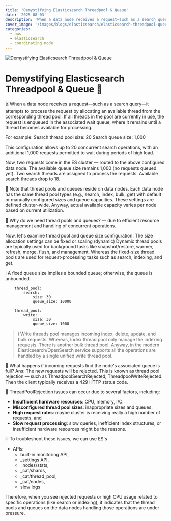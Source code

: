 ```yaml
---
title: 'Demystifying Elasticsearch Threadpool & Queue'
date: '2025-08-03'
description: 'When a data node receives a request—such as a search query—it attempts to process the request by allocating an available thread from the corresponding thread pool. If all threads in the pool are currently in use, the request is enqueued in the associated wait queue, where it remains until a thread becomes available for processing.'
cover_image: '/images/blogs/elasticsearch/elasticsearch-threadpool-queue-overview.webp'
categories:
  - aws
  - elasticsearch
  - coordinating node
---
```


![Demystifying Elasticsearch Threadpool & Queue](/images/blogs/elasticsearch/elasticsearch-threadpool-queue-overview.webp 'Demystifying Elasticsearch Threadpool & Queue')

# Demystifying Elasticsearch Threadpool & Queue 🧠

⏳ When a data node receives a request—such as a search query—it attempts to process the request by allocating an available thread from the corresponding thread pool. If all threads in the pool are currently in use, the request is enqueued in the associated wait queue, where it remains until a thread becomes available for processing.

For example:
Search thread pool size: 20
Search queue size: 1,000

This configuration allows up to 20 concurrent search operations, with an additional 1,000 requests permitted to wait during periods of high load.

Now, two requests come in the ES cluster — routed to the above configured data node.
The available queue size remains 1,000 (no requests queued yet).
Two search threads are assigned to process the requests.
Available search threads drop to 18.

📌 Note that thread pools and queues reside on data nodes.
Each data node has the same thread pool types (e.g., search, index, bulk, get) with default or manually configured sizes and queue capacities. These settings are defined cluster-wide.
Anyway, actual available capacity varies per node based on current utilization.

🧠 Why do we need thread pools and queues? — due to efficient resource management and handling of concurrent operations.

Now, let's examine thread pool and queue size configuration.
The size allocation settings can be fixed or scaling (dynamic)
Dynamic thread pools are typically used for background tasks like snapshot/restore, warmer, refresh, merge, flush, and management.
Whereas the fixed-size thread pools are used for request-processing tasks such as search, indexing, and get.

ℹ️ A fixed queue size implies a bounded queue; otherwise, the queue is unbounded.
```
    thread_pool:
        search:
            size: 30
            queue_size: 10000
```
```
    thread_pool:
        write:
            size: 30
            queue_size: 1000
```

> ℹ️ Write threads pool manages incoming index, delete, update, and bulk requests.
Whereas, Index thread pool only manage the indexing requests. There is another bulk thread pool.
Anyway, in the modern Elasticsearch/OpenSearch service supports all the operations are handled by a single unified write thread pool.

🧠 What happens if incoming requests find the node's associated queue is full?
Ans: The new requests will be rejected. This is known as thread pool rejection — such as ThreadpoolSearchRejected, ThreadpoolWriteRejected.
Then the client typically receives a 429 HTTP status code.

🔴 ThreadPoolRejection issues can occur due to several factors, including:
* **Insufficient hardware resources**: CPU, memory, I/O.
* **Misconfigured thread pool sizes**: inappropriate sizes and queues.
* **High request rates**: maybe cluster is receiving really a high number of requests, and
* **Slow request processing**: slow queries, inefficient index structures, or insufficient hardware resources might be the reasons.
 
💡 To troubleshoot these issues, we can use ES's
* APIs:
    * built-in monitoring API,
    * _settings API,
    * _nodes/stats,
    * _cat/shards,
    * _cat/thread_pool,
    * _cat/nodes,
    * slow logs

Therefore, when you see rejected requests or high CPU usage related to specific operations (like search or indexing), it indicates that the thread pools and queues on the data nodes handling those operations are under pressure.